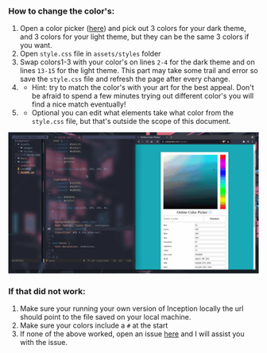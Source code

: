 ### How to change the color's:
1. Open a color picker ([here](https://www.colorpicker.me)) and pick out 3 colors for your dark theme, and 3 colors for your light theme, but they can be the same 3 colors if you want.
2. Open `style.css` file in `assets/styles` folder
3. Swap colors1-3 with your color's on lines `2-4` for the dark theme and on lines `13-15` for the light theme. This part may take some trail and error so save the `style.css` file and refresh the page after every change. 
4. * Hint: try to match the color's with your art for the best appeal. Don't be afraid to spend a few minutes trying out different color's you will find a nice match eventually!
5. * Optional you can edit what elements take what color from the `style.css` file, but that's outside the scope of this document.

<img src=https://github.com/antonio-hickey/Inception/blob/main/assets/images/Doc%20Gifs/changeColors.gif width="700"/>

### If that did not work:
1. Make sure your running your own version of Inception locally the url should point to the file saved on your local machine.
2. Make sure your colors include a `#` at the start
3. If none of the above worked, open an issue [here](https://github.com/antonio-hickey/Inception/issues/new) and I will assist you with the issue.

